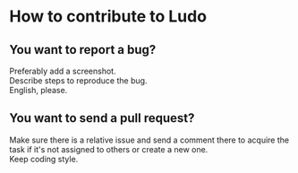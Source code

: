 # How to contribute to Ludo

## You want to report a bug?
Preferably add a screenshot.  
Describe steps to reproduce the bug.  
English, please.  

## You want to send a pull request?
Make sure there is a relative issue and send a comment there to acquire the task if it's not assigned to others or create a new one.  
Keep coding style.  
